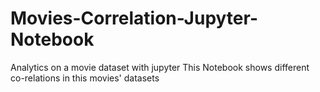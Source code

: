 # Movies-Correlation-Jupyter-Notebook
Analytics on a movie dataset with jupyter
This Notebook shows different co-relations in this movies' datasets

